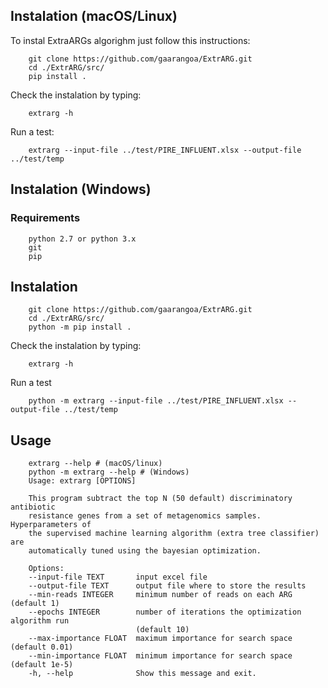 ## Instalation (macOS/Linux)
To instal ExtraARGs algorighm just follow this instructions:

        git clone https://github.com/gaarangoa/ExtrARG.git
        cd ./ExtrARG/src/
        pip install .

Check the instalation by typing:

        extrarg -h

Run a test:

        extrarg --input-file ../test/PIRE_INFLUENT.xlsx --output-file ../test/temp

## Instalation (Windows)
### Requirements

        python 2.7 or python 3.x
        git
        pip

## Instalation

        git clone https://github.com/gaarangoa/ExtrARG.git
        cd ./ExtrARG/src/
        python -m pip install .

Check the instalation by typing:

        extrarg -h

Run a test

        python -m extrarg --input-file ../test/PIRE_INFLUENT.xlsx --output-file ../test/temp

## Usage

        extrarg --help # (macOS/linux)
        python -m extrarg --help # (Windows)
        Usage: extrarg [OPTIONS]

        This program subtract the top N (50 default) discriminatory antibiotic
        resistance genes from a set of metagenomics samples. Hyperparameters of
        the supervised machine learning algorithm (extra tree classifier) are
        automatically tuned using the bayesian optimization.

        Options:
        --input-file TEXT       input excel file
        --output-file TEXT      output file where to store the results
        --min-reads INTEGER     minimum number of reads on each ARG (default 1)
        --epochs INTEGER        number of iterations the optimization algorithm run
                                (default 10)
        --max-importance FLOAT  maximum importance for search space (default 0.01)
        --min-importance FLOAT  minimum importance for search space (default 1e-5)
        -h, --help              Show this message and exit.